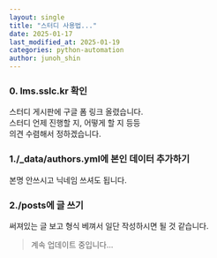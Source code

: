 ```yaml
---
layout: single
title: "스터디 사용법..."
date: 2025-01-17
last_modified_at: 2025-01-19
categories: python-automation
author: junoh_shin
---
```


### 0. lms.sslc.kr 확인

스터디 게시판에 구글 폼 링크 올렸습니다.<br>
스터디 언제 진행할 지, 어떻게 할 지 등등<br>
의견 수렴해서 정하겠습니다.

### 1./\_data/authors.yml에 본인 데이터 추가하기

본명 안쓰시고 닉네임 쓰셔도 됩니다.

### 2./posts에 글 쓰기

써져있는 글 보고 형식 베껴서 일단 작성하시면 될 것 같습니다.

> 계속 업데이트 중입니다...

